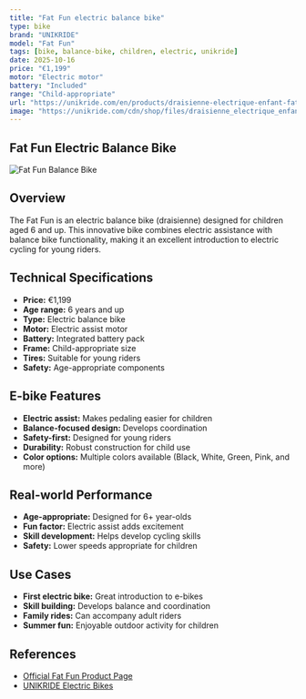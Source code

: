 ```yaml
---
title: "Fat Fun electric balance bike"
type: bike
brand: "UNIKRIDE"
model: "Fat Fun"
tags: [bike, balance-bike, children, electric, unikride]
date: 2025-10-16
price: "€1,199"
motor: "Electric motor"
battery: "Included"
range: "Child-appropriate"
url: "https://unikride.com/en/products/draisienne-electrique-enfant-fat-fun"
image: "https://unikride.com/cdn/shop/files/draisienne_electrique_enfant_6ans.jpg"
---
```


## Fat Fun Electric Balance Bike

![Fat Fun Balance Bike](https://unikride.com/cdn/shop/files/draisienne_electrique_enfant_6ans.jpg)

## Overview

The Fat Fun is an electric balance bike (draisienne) designed for children aged 6 and up. This innovative bike combines electric assistance with balance bike functionality, making it an excellent introduction to electric cycling for young riders.

## Technical Specifications

- **Price:** €1,199
- **Age range:** 6 years and up
- **Type:** Electric balance bike
- **Motor:** Electric assist motor
- **Battery:** Integrated battery pack
- **Frame:** Child-appropriate size
- **Tires:** Suitable for young riders
- **Safety:** Age-appropriate components

## E-bike Features

- **Electric assist:** Makes pedaling easier for children
- **Balance-focused design:** Develops coordination
- **Safety-first:** Designed for young riders
- **Durability:** Robust construction for child use
- **Color options:** Multiple colors available (Black, White, Green, Pink, and more)

## Real-world Performance

- **Age-appropriate:** Designed for 6+ year-olds
- **Fun factor:** Electric assist adds excitement
- **Skill development:** Helps develop cycling skills
- **Safety:** Lower speeds appropriate for children

## Use Cases

- **First electric bike:** Great introduction to e-bikes
- **Skill building:** Develops balance and coordination
- **Family rides:** Can accompany adult riders
- **Summer fun:** Enjoyable outdoor activity for children

## References

- [Official Fat Fun Product Page](https://unikride.com/en/products/draisienne-electrique-enfant-fat-fun)
- [UNIKRIDE Electric Bikes](https://unikride.com/en/collections/velos-electriques)
